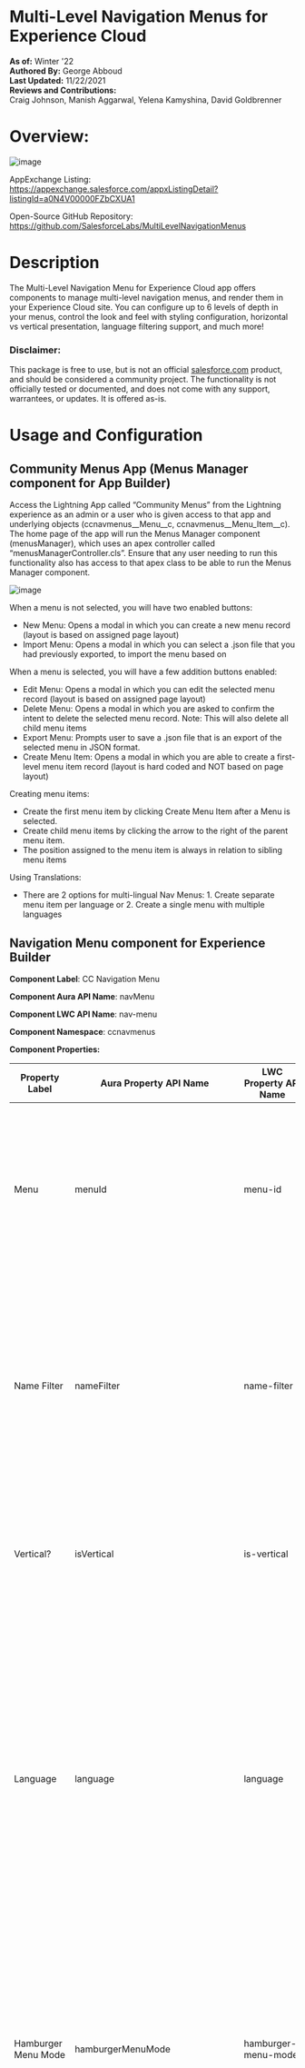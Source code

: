 # Multi-Level Navigation Menus for Experience Cloud


**As of:** Winter '22<br>
**Authored By:** George Abboud<br>
**Last Updated:** 11/22/2021<br>
**Reviews and Contributions:**<br>
Craig Johnson, Manish Aggarwal, Yelena Kamyshina, David Goldbrenner<br>



# Overview:

![image](https://user-images.githubusercontent.com/8514282/153256304-0be3c849-8e05-467c-96ca-db7b51edb77c.png)


AppExchange Listing: 
https://appexchange.salesforce.com/appxListingDetail?listingId=a0N4V00000FZbCXUA1

Open-Source GitHub Repository:
https://github.com/SalesforceLabs/MultiLevelNavigationMenus




# Description

The Multi-Level Navigation Menu for Experience Cloud app offers components to manage multi-level navigation menus, and render them in your Experience Cloud site. You can configure up to 6 levels of depth in your menus, control the look and feel with styling configuration, horizontal vs vertical presentation, language filtering support, and much more!


### Disclaimer:

This package is free to use, but is not an official [salesforce.com](http://salesforce.com/) product, and should be considered a community project. The functionality is not officially tested or documented, and does not come with any support, warrantees, or updates. It is offered as-is.




# Usage and Configuration

## Community Menus App (Menus Manager component for App Builder)

Access the Lightning App called “Community Menus” from the Lightning experience as an admin or a user who is given access to that app and underlying objects (ccnavmenus__Menu__c, ccnavmenus__Menu_Item__c). The home page of the app will run the Menus Manager component (menusManager), which uses an apex controller called “menusManagerController.cls”. Ensure that any user needing to run this functionality also has access to that apex class to be able to run the Menus Manager component.

![image](https://user-images.githubusercontent.com/8514282/153256405-76d78f53-46ad-4ac7-ae96-4662c8a0a3ad.png)

When a menu is not selected, you will have two enabled buttons:

* New Menu: Opens a modal in which you can create a new menu record (layout is based on assigned page layout)
* Import Menu: Opens a modal in which you can select a .json file that you had previously exported, to import the menu based on


When a menu is selected, you will have a few addition buttons enabled:

* Edit Menu: Opens a modal in which you can edit the selected menu record (layout is based on assigned page layout)
* Delete Menu: Opens a modal in which you are asked to confirm the intent to delete the selected menu record. Note: This will also delete all child menu items
* Export Menu: Prompts user to save a .json file that is an export of the selected menu in JSON format.
* Create Menu Item: Opens a modal in which you are able to create a first-level menu item record (layout is hard coded and NOT based on page layout)


Creating menu items:

* Create the first menu item by clicking Create Menu Item after a Menu is selected.
* Create child menu items by clicking the arrow to the right of the parent menu item.
* The position assigned to the menu item is always in relation to sibling menu items


Using Translations:

* There are 2 options for multi-lingual Nav Menus:  1.  Create separate menu item per language or  2. Create a single menu with multiple languages



## Navigation Menu component for Experience Builder

**Component Label**: CC Navigation Menu

**Component Aura API Name**: navMenu

**Component LWC API Name**: nav-menu

**Component Namespace**: ccnavmenus

**Component Properties:**

|Property Label	|Aura Property API Name	|LWC Property API Name	|Type	|Description	|
|---	|---	|---	|---	|---	|
|Menu	|menuId	|menu-id	|String	|(required) Choose which menu to display. If "[Name Filter]" is chosen, you have to provide a matching value in the Name Filter property to match the Menu record's Name field. Defaults to "[Name Filter]"	|
|Name Filter	|nameFilter	|name-filter	|String	|(optional) Provide a value to match a menu's Name on. The value can be hardcoded, or a merge field such as {!recordId}, {!recordName} {!urlParameter}. Using merge fields can facilitate creating dynamic menu's based for pages with dynamic variables.	|
|Vertical?	|isVertical	|is-vertical	|Boolean	|If checked (true) the menu will render in vertical (tree) mode, otherwise it renders horizontally. Defaults to false and renders horizontally.	|
|Language	|language	|language	|String	|(required) Provide a language to filter menu on. If 'auto' is chosen, for unauthenticated / guest users the language is populated based on the language picker component ('language' url parameter), otherwise for authenticated users the language is based on their language / locale selection in their user settings. If translation is not needed, set to 'none' value. Valid options are "none", "auto"	|
|Hamburger Menu Mode	|hamburgerMenuMode	|hamburger-menu-mode	|String	|Mode for when to hide menu behind hamburger. Defaults to 'mobile-only' which will render a hamburger menu only on mobile devices. 'on' will render a hamburger menu all the time. 'off' will never render a hamburger menu.	|
|URL Substition Map JSON	|urlSubMapJson	|url-sub-map-json	|String	|(optional) Provide a JSON map for substituting tokens in menu item url fields with the replacement values defined in the map being passed. **Example**: [{"replaceThis":"[!recordId]", "replaceWith":"{!recordId}"}] This would replace urls that have [!recordId] in them, with the value of the recordId on a page that has that recordId populated.	|
|Override Navigation Text Color	|brandNavigationColorText	|brand-navigation-color-text	|String	|(optional) Provide color code to override the Navigation Text Color inherited from the theme	|
|Override Navigation Bar Background Color	|brandNavigationBarBackgroundColor	|brand-navigation-bar-background-color	|String	|(optional) Provide color code to override the Navigation Bar Background Color inherited from the theme	|
|Override Navigation Background Color	|brandNavigationBackgroundColor	|brand-navigation-background-color	|String	|(optional) Provide color code to override the Navigation Background Color inherited from the theme	|
|Override Font Family	|fontFamily	|font-family	|String	|(optional) Provide Font Family to override the Font Family inherited from the theme	|
|Override Text Case	|textTransform	|text-transform	|String	|(optional) Provide Text Case to override the Text Case inherited from the theme. Valid values are: "inherit", "none", "capitalize", "lowercase". The default value is "inherit"	|
|Top Level Item Spacing	|topLevelItemSpacing	|top-level-item-spacing	|Integer	|(required) Set spacing in pixels between Top Level Menu Items.	|
|Menu Style Classes	|navMenuClassNames	|nav-menu-class-names	|String	|(optional) Class names to uniquely target a menu's styles.	|
|	|	|	|	|	|



### Usage Example in Aura

```
<ccnavmenus:navMenu 
    menuId="a005w00000bz2FQAAY" 
    nameFilter="" 
    isVertical="{!v.isVertical}" 
    language="none"
    hamburgerMenuMode="mobile-only"
    urlSubMapJson="{!v.urlSubMapJson}"
    brandNavigationColorText="rgba(255,255,255,1)"
    brandNavigationBarBackgroundColor="rgba(255,255,255,1)"
    brandNavigationBackgroundColor="rgba(255,255,255,1)"
    fontFamily="Salesforce Sans" 
    textTransform="uppercase"
    topLevelItemSpacing="20"
    />
```




### Limitations

From a declarative perspective, this component cannot be used to swap out the nav menu in the header from theme settings. This is due to the unavailability of a nav menu interface to implement that would allow for such a swap. The availability of this interface is currently not on the product roadmap.

From a development perspective, this component, being part of a managed package, cannot be included in the markup of another LWC component outside of its namespace due to Locker Service limitations. 


### Un-Limitations (Use Cases)

* This component can be called in the markup of any Aura lightning component. An Aura lightning component serving as a custom theme layout would make it possible to swap out the standard navigation menu with this navigation menu component instead.
* This component can be dragged / dropped into a “shared” header region of the theme, declaratively, if such a region is available in the selected theme.
* This component can be dragged / dropped into any page in builder to be used at a page level if needed.




# Features

1. Multi-level support for up to 6 levels deep
2. URLs - supports fully qualified and relative urls
3. Control whether each menu item opens in the same or a new window
4. Control whether each menu item is available for the public / guest / unauthenticated user
5. Support for languages and localization
6. Choose an icon for each menu item and control whether it is placed on the left or right of the label, or no icon at all
7. Export / Import menus for ease of maintenance and deployment from one org to another
8. Display a menu vertically or horizontally. When vertical, if url of page matches a menu item’s url, it is automatically expanded and highlighted
9. (Advanced) Use Name Filters and hardcoded values or merge fields to match menu names and render different menus dynamically.
10. (Advanced) Provide JSON token maps to replace tokens you leave in menu item urls, with the values specified in your map (including support for merge fields)
11. Use the power of audience targeting to target different menus for different audiences
12. LWR Ready






# Release Log

### Version 1.23

Installation URL: https://login.salesforce.com/packaging/installPackage.apexp?p0=04t5w000005mRLm 

* LWR Ready
* Style inheritance and fixes



### Version 1.22 (DEPRECATED)

Installation URL: https://login.salesforce.com/packaging/installPackage.apexp?p0=04t5w000005b3Yx

* Fix for updating public property in renderedCallback causing infinite loop



### Version 1.21 (DEPRECATED)

Installation URL: https://login.salesforce.com/packaging/installPackage.apexp?p0=04t5w000005b3Y s

* browser console error fixes, nav menu style classes property



### Version 1.18 (DEPRECATED)

Installation URL: https://login.salesforce.com/packaging/installPackage.apexp?p0=04t5w000005b3H2 

* Bug fix for click on parent div of a menu link



### Version 1.17 (DEPRECATED)

Installation URL: https://login.salesforce.com/packaging/installPackage.apexp?p0=04t5w000005b38J 

* Bug fix for chevron icon click next to a linked menu item not expanding/collapsing child items



### Version 1.16 (DEPRECATED)

Installation URL: https://login.salesforce.com/packaging/installPackage.apexp?p0=04t5w000005b389 

* Bug fix for click on icon in a menu item not going to url



### Version 1.15 (DEPRECATED)

Installation URL: https://login.salesforce.com/packaging/installPackage.apexp?p0=04t5w000005b2oQ 

* Accessibility Fixes



### Version 1.14 (DEPRECATED)

Installation URL: https://login.salesforce.com/packaging/installPackage.apexp?p0=04t5w000005b2oL 

* Styling Fixes
* Added RelaxedCSP capability



### Version 1.11 (DEPRECATED)

Installation URL: https://login.salesforce.com/packaging/installPackage.apexp?p0=04t5w000005b2kE 

* Fixed errors from locker service



### Version 1.9 (DEPRECATED)

Installation URL: https://login.salesforce.com/packaging/installPackage.apexp?p0=04t5w000004Gpxg 

* Fixed issue with hamburger menu not closing upon navigation



### Version 1.8 (DEPRECATED)

Installation URL: https://login.salesforce.com/packaging/installPackage.apexp?p0=04t5w000004Gps1 

* Fixed issue with Winter ’21 input field’s readonly attribute not passing values to record being created / updated



### Version 1.7 (DEPRECATED)

Installation URL: https://login.salesforce.com/packaging/installPackage.apexp?p0=04t5w000004Gprw 

* Styling updates and fixes



### Version 1.2 (DEPRECATED)

Installation URL: https://login.salesforce.com/packaging/installPackage.apexp?p0=04t5w000005uZyE

* Added CRUD / FLS checks based on security review feedback



### Version 1.1 (DEPRECATED)

Installation URL: https://login.salesforce.com/packaging/installPackage.apexp?p0=04t5w000005uZds 

* Fixed clicking on url to close the popup when menu is in horizontal mode
* Fixed double row actions in menu manager
* Fixed action popup in menu manager to be to the left of the button icon
* Changed language selection when creating or editing menu item  to be within accordion




### Version 1.0 (DEPRECATED)

Installation URL: https://login.salesforce.com/packaging/installPackage.apexp?p0=04t5w000005uZdi 

* Initial Release

